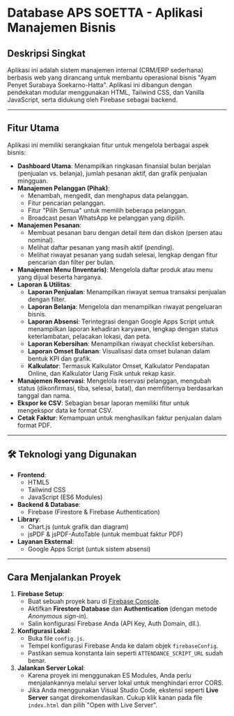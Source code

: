 # Database APS SOETTA - Aplikasi Manajemen Bisnis

## Deskripsi Singkat
Aplikasi ini adalah sistem manajemen internal (CRM/ERP sederhana) berbasis web yang dirancang untuk membantu operasional bisnis "Ayam Penyet Surabaya Soekarno-Hatta". Aplikasi ini dibangun dengan pendekatan modular menggunakan HTML, Tailwind CSS, dan Vanilla JavaScript, serta didukung oleh Firebase sebagai backend.

---

## Fitur Utama
Aplikasi ini memiliki serangkaian fitur untuk mengelola berbagai aspek bisnis:

* **Dashboard Utama**: Menampilkan ringkasan finansial bulan berjalan (penjualan vs. belanja), jumlah pesanan aktif, dan grafik penjualan mingguan.
* **Manajemen Pelanggan (Pihak)**:
    * Menambah, mengedit, dan menghapus data pelanggan.
    * Fitur pencarian pelanggan.
    * Fitur "Pilih Semua" untuk memilih beberapa pelanggan.
    * Broadcast pesan WhatsApp ke pelanggan yang dipilih.
* **Manajemen Pesanan**:
    * Membuat pesanan baru dengan detail item dan diskon (persen atau nominal).
    * Melihat daftar pesanan yang masih aktif (*pending*).
    * Melihat riwayat pesanan yang sudah selesai, lengkap dengan fitur pencarian dan filter per bulan.
* **Manajemen Menu (Inventaris)**: Mengelola daftar produk atau menu yang dijual beserta harganya.
* **Laporan & Utilitas**:
    * **Laporan Penjualan**: Menampilkan riwayat semua transaksi penjualan dengan filter.
    * **Laporan Belanja**: Mengelola dan menampilkan riwayat pengeluaran bisnis.
    * **Laporan Absensi**: Terintegrasi dengan Google Apps Script untuk menampilkan laporan kehadiran karyawan, lengkap dengan status keterlambatan, pelacakan lokasi, dan peta.
    * **Laporan Kebersihan**: Menampilkan riwayat checklist kebersihan.
    * **Laporan Omset Bulanan**: Visualisasi data omset bulanan dalam bentuk KPI dan grafik.
    * **Kalkulator**: Termasuk Kalkulator Omset, Kalkulator Pendapatan Online, dan Kalkulator Uang Fisik untuk rekap kasir.
* **Manajemen Reservasi**: Mengelola reservasi pelanggan, mengubah status (dikonfirmasi, tiba, selesai, batal), dan memfilternya berdasarkan tanggal dan nama.
* **Ekspor ke CSV**: Sebagian besar laporan memiliki fitur untuk mengekspor data ke format CSV.
* **Cetak Faktur**: Kemampuan untuk menghasilkan faktur penjualan dalam format PDF.

---

## 🛠️ Teknologi yang Digunakan
* **Frontend**:
    * HTML5
    * Tailwind CSS
    * JavaScript (ES6 Modules)
* **Backend & Database**:
    * Firebase (Firestore & Firebase Authentication)
* **Library**:
    * Chart.js (untuk grafik dan diagram)
    * jsPDF & jsPDF-AutoTable (untuk membuat faktur PDF)
* **Layanan Eksternal**:
    * Google Apps Script (untuk sistem absensi)

---

##  Cara Menjalankan Proyek
1.  **Firebase Setup**:
    * Buat sebuah proyek baru di [Firebase Console](https://console.firebase.google.com/).
    * Aktifkan **Firestore Database** dan **Authentication** (dengan metode *Anonymous sign-in*).
    * Salin konfigurasi Firebase Anda (API Key, Auth Domain, dll.).
2.  **Konfigurasi Lokal**:
    * Buka file `config.js`.
    * Tempel konfigurasi Firebase Anda ke dalam objek `firebaseConfig`.
    * Pastikan semua konstanta lain seperti `ATTENDANCE_SCRIPT_URL` sudah benar.
3.  **Jalankan Server Lokal**:
    * Karena proyek ini menggunakan ES Modules, Anda perlu menjalankannya melalui server lokal untuk menghindari error CORS.
    * Jika Anda menggunakan Visual Studio Code, ekstensi seperti **Live Server** sangat direkomendasikan. Cukup klik kanan pada file `index.html` dan pilih "Open with Live Server".